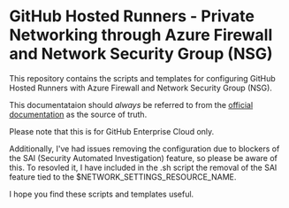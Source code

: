 # GitHub Hosted Runners - Private Networking through Azure Firewall and Network Security Group (NSG)

This repository contains the scripts and templates for configuring GitHub Hosted Runners with Azure Firewall and Network Security Group (NSG).

This documentataion should _always_ be referred to from the [official documentation](https://docs.github.com/en/enterprise-cloud@latest/admin/configuration/configuring-private-networking-for-hosted-compute-products/configuring-private-networking-for-github-hosted-runners) as the source of truth.

Please note that this is for GitHub Enterprise Cloud only.

Additionally, I've had issues removing the configuration due to blockers of the SAI (Security Automated Investigation) feature, so please be aware of this. To resovled it, I have included in the .sh script the removal of the SAI feature tied to the $NETWORK_SETTINGS_RESOURCE_NAME.

I hope you find these scripts and templates useful. 